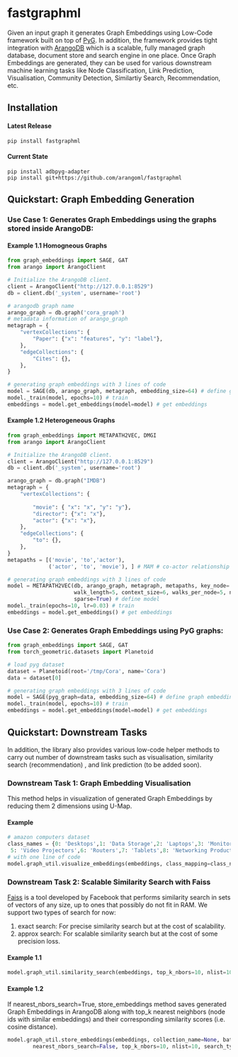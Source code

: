 # fastgraphml
Given an input graph it generates Graph Embeddings using Low-Code framework built on top of [PyG](https://pytorch-geometric.readthedocs.io/en/latest/). In addition, the framework provides tight integration with  [ArangoDB](https://www.arangodb.com/) which is a scalable, fully managed graph database, document store and search engine in one place. Once Graph Embeddings are generated, they can be used for various downstream machine learning tasks like Node Classification, Link Prediction, Visualisation, Community Detection, Similartiy Search, Recommendation, etc. 

## Installation
#### Latest Release
```
pip install fastgraphml
```
#### Current State
```
pip install adbpyg-adapter
pip install git+https://github.com/arangoml/fastgraphml

```

## Quickstart: Graph Embedding Generation

### Use Case 1: Generates Graph Embeddings using the graphs stored inside ArangoDB:

#### Example 1.1 Homogneous Graphs

```python
from graph_embeddings import SAGE, GAT
from arango import ArangoClient

# Initialize the ArangoDB client.
client = ArangoClient("http://127.0.0.1:8529")
db = client.db('_system', username='root')

# arangodb graph name
arango_graph = db.graph('cora_graph')
# metadata information of arango_graph
metagraph = {
    "vertexCollections": {
        "Paper": {"x": "features", "y": "label"},
    },
    "edgeCollections": {
        "Cites": {},
    },
}

# generating graph embeddings with 3 lines of code
model = SAGE(db, arango_graph, metagraph, embedding_size=64) # define graph embedding model
model._train(model, epochs=10) # train
embeddings = model.get_embeddings(model=model) # get embeddings
```

#### Example 1.2 Heterogeneous Graphs

```python
from graph_embeddings import METAPATH2VEC, DMGI
from arango import ArangoClient

# Initialize the ArangoDB client.
client = ArangoClient("http://127.0.0.1:8529")
db = client.db('_system', username='root')

arango_graph = db.graph("IMDB")
metagraph = {
    "vertexCollections": {
    
        "movie": { "x": "x", "y": "y"},  
        "director": {"x": "x"},
        "actor": {"x": "x"},
    },
    "edgeCollections": {
        "to": {},
    },
}
metapaths = [('movie', 'to','actor'),
             ('actor', 'to', 'movie'), ] # MAM # co-actor relationship

# generating graph embeddings with 3 lines of code
model = METAPATH2VEC(db, arango_graph, metagraph, metapaths, key_node='movie', embedding_size=128,
                     walk_length=5, context_size=6, walks_per_node=5, num_negative_samples=5,
                     sparse=True) # define model
model._train(epochs=10, lr=0.03) # train
embeddings = model.get_embeddings() # get embeddings
```

### Use Case 2: Generates Graph Embeddings using PyG graphs:

```python
from graph_embeddings import SAGE, GAT
from torch_geometric.datasets import Planetoid

# load pyg dataset
dataset = Planetoid(root='/tmp/Cora', name='Cora')
data = dataset[0]

# generating graph embeddings with 3 lines of code
model = SAGE(pyg_graph=data, embedding_size=64) # define graph embedding model
model._train(model, epochs=10) # train
embeddings = model.get_embeddings(model=model) # get embeddings
```

## Quickstart: Downstream Tasks
In addition, the library also provides various low-code helper methods to carry out number of downstream tasks such as visualisation, similarity search (recommendation) , and link prediction (to be added soon).

### Downstream Task 1: Graph Embedding Visualisation
This method helps in visualization of generated Graph Embeddings by reducing them 2 dimensions using U-Map.
#### Example
```python
# amazon computers dataset
class_names = {0: 'Desktops',1: 'Data Storage',2: 'Laptops',3: 'Monitors',4: 'Computer Components',
 5: 'Video Projectors',6: 'Routers',7: 'Tablets',8: 'Networking Products',9: 'Webcams'}
# with one line of code
model.graph_util.visualize_embeddings(embeddings, class_mapping=class_names, emb_percent=0.1) 
```
### Downstream Task 2: Scalable Similarity Search with Faiss
[Faiss](https://engineering.fb.com/2017/03/29/data-infrastructure/faiss-a-library-for-efficient-similarity-search/) is a tool developed by Facebook that performs similarity search in sets of vectors of any size, up to ones that possibly do not fit in RAM.
We support two types of search for now:
1. exact search: For precise similarity search but at the cost of scalability.
2. approx search: For scalable similarity search but at the cost of some precision loss.
#### Example 1.1
```python
model.graph_util.similarity_search(embeddings, top_k_nbors=10, nlist=10, search_type='exact')
```
#### Example 1.2
If nearest_nbors_search=True, store_embeddings method saves generated Graph Embeddings in ArangoDB along with top_k nearest neighbors (node ids with similar embeddings) and their corresponding similarity scores (i.e. cosine distance). 
```python
model.graph_util.store_embeddings(embeddings, collection_name=None, batch_size=100, class_mapping=None, 
        nearest_nbors_search=False, top_k_nbors=10, nlist=10, search_type='exact')
```

